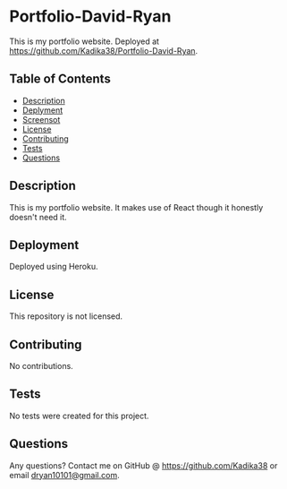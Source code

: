 # Portfolio-David-Ryan
This is my portfolio website.  Deployed at https://github.com/Kadika38/Portfolio-David-Ryan.

## Table of Contents
* [Description](#general-description)
* [Deplyment](#deployment)
* [Screensot](#screenshot)
* [License](#license)
* [Contributing](#contributing)
* [Tests](#tests)
* [Questions](#questions)
    
    
## Description
This is my portfolio website.  It makes use of React though it honestly doesn't need it.


## Deployment
Deployed using Heroku.

## License
This repository is not licensed.


## Contributing
No contributions.


## Tests
No tests were created for this project.


## Questions
Any questions?  Contact me on GitHub @ https://github.com/Kadika38 or email dryan10101@gmail.com.